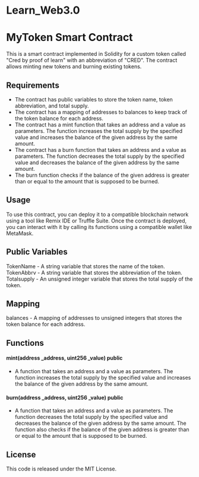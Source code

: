 # Learn_Web3.0


# MyToken Smart Contract
This is a smart contract implemented in Solidity for a custom token called "Cred by proof of learn" with an abbreviation of "CRED". The contract allows minting new tokens and burning existing tokens.

## Requirements
- The contract has public variables to store the token name, token abbreviation, and total supply.
- The contract has a mapping of addresses to balances to keep track of the token balance for each address.
- The contract has a mint function that takes an address and a value as parameters. The function increases the total supply by the specified value and increases the balance of the given address by the same amount.
- The contract has a burn function that takes an address and a value as parameters. The function decreases the total supply by the specified value and decreases the balance of the given address by the same amount.
- The burn function checks if the balance of the given address is greater than or equal to the amount that is supposed to be burned.

## Usage
To use this contract, you can deploy it to a compatible blockchain network using a tool like Remix IDE or Truffle Suite. Once the contract is deployed, you can interact with it by calling its functions using a compatible wallet like MetaMask.

## Public Variables
TokenName - A string variable that stores the name of the token.
TokenAbbrv - A string variable that stores the abbreviation of the token.
Totalsupply - An unsigned integer variable that stores the total supply of the token.
## Mapping
balances - A mapping of addresses to unsigned integers that stores the token balance for each address.

## Functions
#### mint(address _address, uint256 _value) public 
- A function that takes an address and a value as parameters. The function increases the total supply by the specified value and increases the balance of the given address by the same amount.
#### burn(address _address, uint256 _value) public 
- A function that takes an address and a value as parameters. The function decreases the total supply by the specified value and decreases the balance of the given address by the same amount. The function also checks if the balance of the given address is greater than or equal to the amount that is supposed to be burned.
## License
This code is released under the MIT License.
